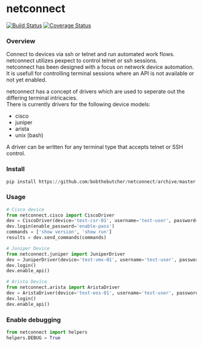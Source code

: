 # netconnect
[![Build Status](https://travis-ci.org/bobthebutcher/netconnect.svg?branch=master)](https://travis-ci.org/bobthebutcher/netconnect)
[![Coverage Status](https://coveralls.io/repos/github/bobthebutcher/netconnect/badge.svg?branch=master)](https://coveralls.io/github/bobthebutcher/netconnect?branch=master) 

### Overview
Connect to devices via ssh or telnet and run automated work flows.  
netconnect utilizes pexpect to control telnet or ssh sessions.  
netconnect has been designed with a focus on network device automation.  
It is usefull for controlling terminal sessions where an API is not available or not yet enabled.  

netconnect has a concept of drivers which are used to seperate out the differing terminal intricacies.  
There is currently drivers for the following device models: 
 - cisco
 - juniper
 - arista
 - unix (bash)

A driver can be written for any terminal type that accepts telnet or SSH control.


### Install
``` python
pip install https://github.com/bobthebutcher/netconnect/archive/master.zip
```

### Usage
```python
# Cisco device
from netconnect.cisco import CiscoDriver
dev = CiscoDriver(device='test-csr-01', username='test-user', password='password')
dev.login(enable_password='enable-pass')
commands = ['show version', 'show run']
results = dev.send_commands(commands)

# Juniper Device
from netconnect.juniper import JuniperDriver
dev = JuniperDriver(device='test-vmx-01', username='test-user', password='password')
dev.login()
dev.enable_api()

# Arista Device
from netconnect.arista import AristaDriver
dev = AristaDriver(device='test-eos-01', username='test-user', password='password')
dev.login()
dev.enable_api()
```

### Enable debugging
```python
from netconnect import helpers
helpers.DEBUG = True
```